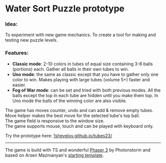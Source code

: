 # Water Sort Puzzle prototype

### Idea:

To experiment with new game mechanics. To create a tool for making and testing new puzzle levels. 

### Features:

-   **Classic mode**: 2-10 colors in tubes of equal size containing 3-8 balls (portions) each. Gather all balls in their own tubes to win.
-   **Uno mode**: the same as classic except that you have to gather only one color to win. Makes playing with large tubes (volume 5+) faster and easier.
-   **Fog of War mode**: can be set and tried with both previous modes. All the balls except the top in each tube are hidden until you make them top. In Uno mode the balls of the winning color are also visible.

The game has moves counter, undo and can add & remove empty tubes.  
Move helper makes the best move for the selected tube's top ball.  
The game field is responsive to the window size.  
The game supports mouse, touch and can be played with keyboard only.

Try the prototype here: [1shevelov.github.io/tubes23/](https://1shevelov.github.io/tubes23/)

---------

The game is build with TS and wonderful [Phaser 3](https://github.com/photonstorm/phaser) by Photonstorm and based on Arsen Mazmanyan's [starting template](https://github.com/arsenmazmanyan/phaser3-starting-template).

